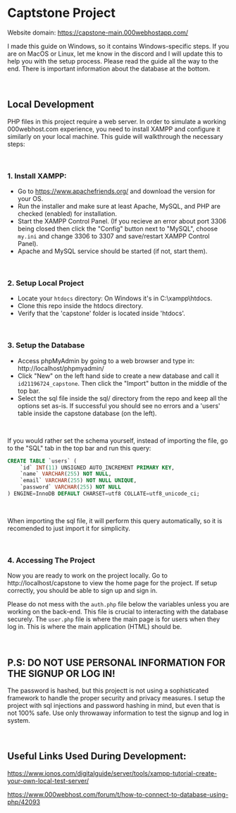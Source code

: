 # Captstone Project

Website domain: https://capstone-main.000webhostapp.com/

I made this guide on Windows, so it contains Windows-specific steps. If you are on MacOS or Linux, let me know in the discord and I will update this to help you with the setup process. Please read the guide all the way to the end. There is important information about the database at the bottom. 

<br>

## Local Development

PHP files in this project require a web server. In order to simulate a working 000webhost.com experience, you need to install XAMPP and configure it similarly on your local machine. This guide will walkthrough the necessary steps:

<br>

### 1. Install XAMPP:

- Go to https://www.apachefriends.org/ and download the version for your OS.
- Run the installer and make sure at least Apache, MySQL, and PHP are checked (enabled) for installation.
- Start the XAMPP Control Panel. (If you recieve an error about port 3306 being closed then click the "Config" button next to "MySQL", choose `my.ini` and change 3306 to 3307 and save/restart XAMPP Control Panel).
- Apache and MySQL service should be started (if not, start them). 

<br>

### 2. Setup Local Project

- Locate your `htdocs` directory: On Windows it's in C:\xampp\htdocs.
- Clone this repo inside the htdocs directory.
- Verify that the 'capstone' folder is located inside 'htdocs'. 

<br>

### 3. Setup the Database

- Access phpMyAdmin by going to a web browser and type in: http://localhost/phpmyadmin/
- Click "New" on the left hand side to create a new database and call it `id21196724_capstone`. Then click the "Import" button in the middle of the top bar.
- Select the sql file inside the sql/ directory from the repo and keep all the options set as-is. If successful you should see no errors and a 'users' table inside the capstone database (on the left).

<br>

If you would rather set the schema yourself, instead of importing the file, go to the "SQL" tab in the top bar and run this query:

```sql
CREATE TABLE `users` (
    `id` INT(11) UNSIGNED AUTO_INCREMENT PRIMARY KEY,
    `name` VARCHAR(255) NOT NULL,
    `email` VARCHAR(255) NOT NULL UNIQUE,
    `password` VARCHAR(255) NOT NULL
) ENGINE=InnoDB DEFAULT CHARSET=utf8 COLLATE=utf8_unicode_ci;
```

<br>

When importing the sql file, it will perform this query automatically, so it is recomended to just import it for simplicity. 

<br>

### 4. Accessing The Project

Now you are ready to work on the project locally. Go to http://localhost/capstone to view the home page for the project. If setup correctly, you should be able to sign up and sign in. 

Please do not mess with the `auth.php` file below the variables unless you are working on the back-end. This file is crucial to interacting with the database securely. The `user.php` file is where the main page is for users when they log in. This is where the main application (HTML) should be.

<br>

## P.S: DO NOT USE PERSONAL INFORMATION FOR THE SIGNUP OR LOG IN!

The password is hashed, but this projectt is not using a sophisticated framework to handle the proper security and privacy measures. I setup the project with sql injections and password hashing in mind, but even that is not 100% safe. Use only throwaway information to test the signup and log in system. 

<br>

## Useful Links Used During Development:

https://www.ionos.com/digitalguide/server/tools/xampp-tutorial-create-your-own-local-test-server/

https://www.000webhost.com/forum/t/how-to-connect-to-database-using-php/42093


